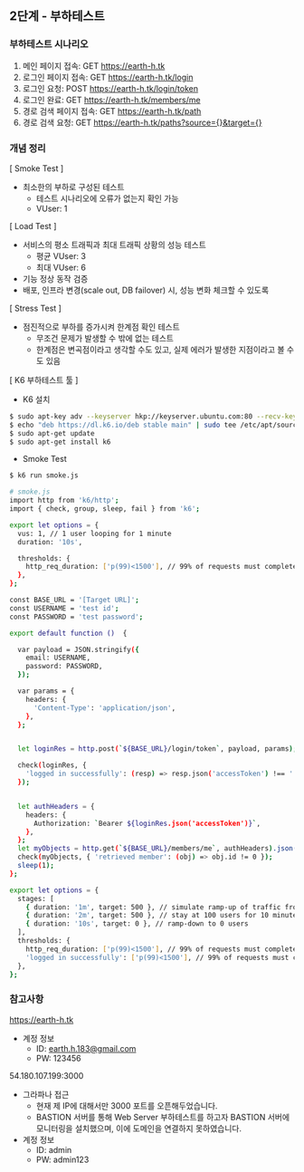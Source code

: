 ## 2단계 - 부하테스트
### 부하테스트 시나리오
1. 메인 페이지 접속: GET https://earth-h.tk
2. 로그인 페이지 접속: GET https://earth-h.tk/login
3. 로그인 요청: POST https://earth-h.tk/login/token
4. 로그인 완료: GET https://earth-h.tk/members/me
5. 경로 검색 페이지 접속: GET https://earth-h.tk/path
6. 경로 검색 요청: GET https://earth-h.tk/paths?source={}&target={}

### 개념 정리
[ Smoke Test ]
- 최소한의 부하로 구성된 테스트
    - 테스트 시나리오에 오류가 없는지 확인 가능
    - VUser: 1

[ Load Test ]
- 서비스의 평소 트래픽과 최대 트래픽 상황의 성능 테스트
  - 평균 VUser: 3
  - 최대 VUser: 6
- 기능 정상 동작 검증
- 배포, 인프라 변경(scale out, DB failover) 시, 성능 변화 체크할 수 있도록

[ Stress Test ]
- 점진적으로 부하를 증가시켜 한계점 확인 테스트
    - 무조건 문제가 발생할 수 밖에 없는 테스트
    - 한계점은 변곡점이라고 생각할 수도 있고, 실제 에러가 발생한 지점이라고 볼 수도 있음

[ K6 부하테스트 툴 ]
- K6 설치
```bash
$ sudo apt-key adv --keyserver hkp://keyserver.ubuntu.com:80 --recv-keys C5AD17C747E3415A3642D57D77C6C491D6AC1D69
$ echo "deb https://dl.k6.io/deb stable main" | sudo tee /etc/apt/sources.list.d/k6.list
$ sudo apt-get update
$ sudo apt-get install k6
```

- Smoke Test
```bash
$ k6 run smoke.js
```

```bash
# smoke.js
import http from 'k6/http';
import { check, group, sleep, fail } from 'k6';

export let options = {
  vus: 1, // 1 user looping for 1 minute
  duration: '10s',

  thresholds: {
    http_req_duration: ['p(99)<1500'], // 99% of requests must complete below 1.5s
  },
};

const BASE_URL = '[Target URL]';
const USERNAME = 'test id';
const PASSWORD = 'test password';

export default function ()  {

  var payload = JSON.stringify({
    email: USERNAME,
    password: PASSWORD,
  });

  var params = {
    headers: {
      'Content-Type': 'application/json',
    },
  };


  let loginRes = http.post(`${BASE_URL}/login/token`, payload, params);

  check(loginRes, {
    'logged in successfully': (resp) => resp.json('accessToken') !== '',
  });


  let authHeaders = {
    headers: {
      Authorization: `Bearer ${loginRes.json('accessToken')}`,
    },
  };
  let myObjects = http.get(`${BASE_URL}/members/me`, authHeaders).json();
  check(myObjects, { 'retrieved member': (obj) => obj.id != 0 });
  sleep(1);
};
```

```bash
export let options = {
  stages: [
    { duration: '1m', target: 500 }, // simulate ramp-up of traffic from 1 to 100 users over 5 minutes.
    { duration: '2m', target: 500 }, // stay at 100 users for 10 minutes
    { duration: '10s', target: 0 }, // ramp-down to 0 users
  ],
  thresholds: {
    http_req_duration: ['p(99)<1500'], // 99% of requests must complete below 1.5s
    'logged in successfully': ['p(99)<1500'], // 99% of requests must complete below 1.5s
  },
};
```

### 참고사항
https://earth-h.tk
- 계정 정보
    - ID: earth.h.183@gmail.com
    - PW: 123456

54.180.107.199:3000
- 그라파나 접근
    - 현재 제 IP에 대해서만 3000 포트를 오픈해두었습니다.
    - BASTION 서버를 통해 Web Server 부하테스트를 하고자 BASTION 서버에 모니터링을 설치했으며, 이에 도메인을 연결하지 못하였습니다.
- 계정 정보
    - ID: admin
    - PW: admin123
